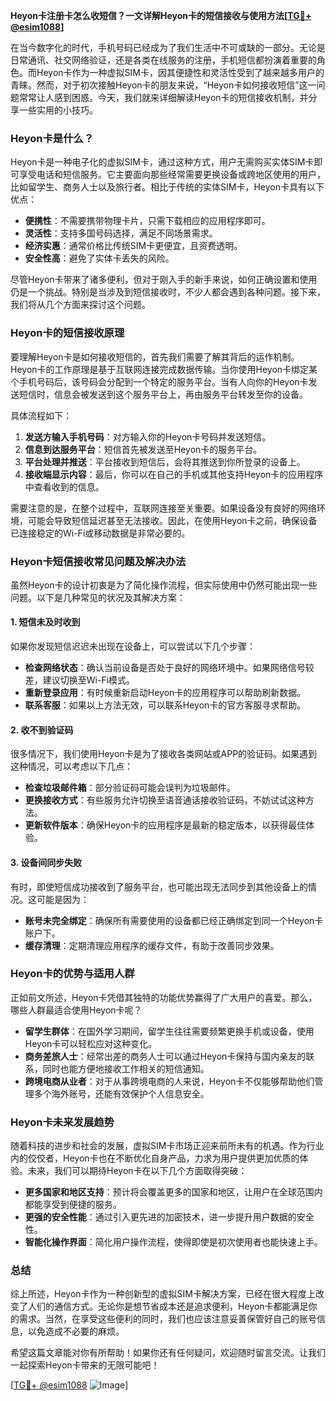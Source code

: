 **Heyon卡注册卡怎么收短信？一文详解Heyon卡的短信接收与使用方法[[TG💪+ @esim1088](https://t.me/s/esim1088)]**

在当今数字化的时代，手机号码已经成为了我们生活中不可或缺的一部分。无论是日常通讯、社交网络验证，还是各类在线服务的注册，手机短信都扮演着重要的角色。而Heyon卡作为一种虚拟SIM卡，因其便捷性和灵活性受到了越来越多用户的青睐。然而，对于初次接触Heyon卡的朋友来说，“Heyon卡如何接收短信”这一问题常常让人感到困惑。今天，我们就来详细解读Heyon卡的短信接收机制，并分享一些实用的小技巧。

### Heyon卡是什么？

Heyon卡是一种电子化的虚拟SIM卡，通过这种方式，用户无需购买实体SIM卡即可享受电话和短信服务。它主要面向那些经常需要更换设备或跨地区使用的用户，比如留学生、商务人士以及旅行者。相比于传统的实体SIM卡，Heyon卡具有以下优点：

- **便携性**：不需要携带物理卡片，只需下载相应的应用程序即可。
- **灵活性**：支持多国号码选择，满足不同场景需求。
- **经济实惠**：通常价格比传统SIM卡更便宜，且资费透明。
- **安全性高**：避免了实体卡丢失的风险。

尽管Heyon卡带来了诸多便利，但对于刚入手的新手来说，如何正确设置和使用仍是一个挑战。特别是当涉及到短信接收时，不少人都会遇到各种问题。接下来，我们将从几个方面来探讨这个问题。

### Heyon卡的短信接收原理

要理解Heyon卡是如何接收短信的，首先我们需要了解其背后的运作机制。Heyon卡的工作原理是基于互联网连接完成数据传输。当你使用Heyon卡绑定某个手机号码后，该号码会分配到一个特定的服务平台。当有人向你的Heyon卡发送短信时，信息会被发送到这个服务平台上，再由服务平台转发至你的设备。

具体流程如下：
1. **发送方输入手机号码**：对方输入你的Heyon卡号码并发送短信。
2. **信息到达服务平台**：短信首先被发送至Heyon卡的服务平台。
3. **平台处理并推送**：平台接收到短信后，会将其推送到你所登录的设备上。
4. **接收端显示内容**：最后，你可以在自己的手机或其他支持Heyon卡的应用程序中查看收到的信息。

需要注意的是，在整个过程中，互联网连接至关重要。如果设备没有良好的网络环境，可能会导致短信延迟甚至无法接收。因此，在使用Heyon卡之前，确保设备已连接稳定的Wi-Fi或移动数据是非常必要的。

### Heyon卡短信接收常见问题及解决办法

虽然Heyon卡的设计初衷是为了简化操作流程，但实际使用中仍然可能出现一些问题。以下是几种常见的状况及其解决方案：

#### 1. 短信未及时收到
如果你发现短信迟迟未出现在设备上，可以尝试以下几个步骤：
- **检查网络状态**：确认当前设备是否处于良好的网络环境中。如果网络信号较差，建议切换至Wi-Fi模式。
- **重新登录应用**：有时候重新启动Heyon卡的应用程序可以帮助刷新数据。
- **联系客服**：如果以上方法无效，可以联系Heyon卡的官方客服寻求帮助。

#### 2. 收不到验证码
很多情况下，我们使用Heyon卡是为了接收各类网站或APP的验证码。如果遇到这种情况，可以考虑以下几点：
- **检查垃圾邮件箱**：部分验证码可能会误判为垃圾邮件。
- **更换接收方式**：有些服务允许切换至语音通话接收验证码，不妨试试这种方法。
- **更新软件版本**：确保Heyon卡的应用程序是最新的稳定版本，以获得最佳体验。

#### 3. 设备间同步失败
有时，即使短信成功接收到了服务平台，也可能出现无法同步到其他设备上的情况。这可能是因为：
- **账号未完全绑定**：确保所有需要使用的设备都已经正确绑定到同一个Heyon卡账户下。
- **缓存清理**：定期清理应用程序的缓存文件，有助于改善同步效果。

### Heyon卡的优势与适用人群

正如前文所述，Heyon卡凭借其独特的功能优势赢得了广大用户的喜爱。那么，哪些人群最适合使用Heyon卡呢？

- **留学生群体**：在国外学习期间，留学生往往需要频繁更换手机或设备，使用Heyon卡可以轻松应对这种变化。
- **商务差旅人士**：经常出差的商务人士可以通过Heyon卡保持与国内亲友的联系，同时也能方便地接收工作相关的短信通知。
- **跨境电商从业者**：对于从事跨境电商的人来说，Heyon卡不仅能够帮助他们管理多个海外账号，还能有效保护个人信息安全。

### Heyon卡未来发展趋势

随着科技的进步和社会的发展，虚拟SIM卡市场正迎来前所未有的机遇。作为行业内的佼佼者，Heyon卡也在不断优化自身产品，力求为用户提供更加优质的体验。未来，我们可以期待Heyon卡在以下几个方面取得突破：

- **更多国家和地区支持**：预计将会覆盖更多的国家和地区，让用户在全球范围内都能享受到便捷的服务。
- **更强的安全性能**：通过引入更先进的加密技术，进一步提升用户数据的安全性。
- **智能化操作界面**：简化用户操作流程，使得即使是初次使用者也能快速上手。

### 总结

综上所述，Heyon卡作为一种创新型的虚拟SIM卡解决方案，已经在很大程度上改变了人们的通信方式。无论你是想节省成本还是追求便利，Heyon卡都能满足你的需求。当然，在享受这些便利的同时，我们也应该注意妥善保管好自己的账号信息，以免造成不必要的麻烦。

希望这篇文章能对你有所帮助！如果你还有任何疑问，欢迎随时留言交流。让我们一起探索Heyon卡带来的无限可能吧！

[[TG💪+ @esim1088](https://t.me/s/esim1088) ![Image](https://i.postimg.cc/4NQfJmqS/Snipaste-2025-05-13-00-14-12.png)]